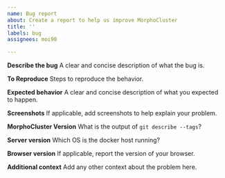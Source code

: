 ```yaml
---
name: Bug report
about: Create a report to help us improve MorphoCluster
title: ''
labels: bug
assignees: moi90

---
```


**Describe the bug**
A clear and concise description of what the bug is.

**To Reproduce**
Steps to reproduce the behavior.

**Expected behavior**
A clear and concise description of what you expected to happen.

**Screenshots**
If applicable, add screenshots to help explain your problem.

**MorphoCluster Version**
What is the output of `git describe --tags`?

**Server version**
Which OS is the docker host running?

**Browser version**
If applicable, report the version of your browser.

**Additional context**
Add any other context about the problem here.
